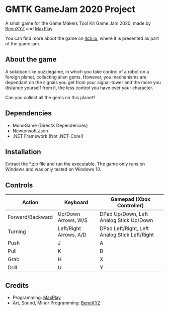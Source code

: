 # GMTK GameJam 2020 Project

A small game for the Game Makers Tool Kit Game Jam 2020, made by [BennXYZ](https://github.com/BennXYZ) and [MaxPlay](https://github.com/MaxPlay).

You can find more about the game on [itch.io](https://maxplayyt.itch.io/gtmk-jam-2020), where it is presented as part of the game jam.

## About the game

A sokoban-like puzzlegame, in which you take control of a robot on a foreign planet, collecting alien gems. However, you mechanisms are dependant on the signals you get from your signal-tower and the more you distance yourself from it, the less control you have over your character.

Can you collect all the gems on this planet?

## Dependencies

* MonoGame (DirectX Dependencies)
* Newtonsoft.Json
* .NET Framework (Not .NET-Core!)

## Installation

Extract the \*.zip file and run the executable. The game only runs on Windows and was only tested on Windows 10.

## Controls

| Action | Keyboard | Gamepad (Xbox Controller) |
|-|-|-|
| Forward/Backward | Up/Down Arrows, W/S | DPad Up/Down, Left Analog Stick Up/Down |
| Turning | Left/Right Arrows, A/D | DPad Left/Right, Left Analog Stick Left/Right |
| Push | J | A |
| Pull | K | B |
| Grab | H | X |
| Drill | U | Y |

## Credits

* Programming: [MaxPlay](https://github.com/MaxPlay)
* Art, Sound, Minor Programming: [BennXYZ](https://github.com/BennXYZ)
